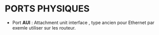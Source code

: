 # PORTS PHYSIQUES

- Port **AUI** : Attachment unit interface , type ancien pour Ethernet par exemle utiliser sur les routeur.
